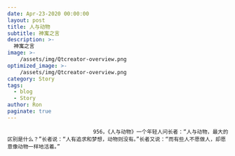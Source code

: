 ```yaml
---
date: Apr-23-2020 00:00:00
layout: post
title: 人与动物
subtitle: 神寓之言
description: >-
  神寓之言
image: >-
    /assets/img/Qtcreator-overview.png
optimized_image: >-
    /assets/img/Qtcreator-overview.png
category: Story
tags:
  - blog
  - Story
author: Ron
paginate: true
---
```


							　　956，《人与动物》一个年轻人问长者：“人与动物，最大的区别是什么？”长者说：“人有追求和梦想，动物则没有。”长者又说：“而有些人不愿做人，却愿意像动物一样地活着。”
							
							
						